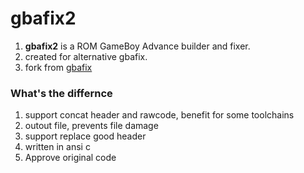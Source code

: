 # gbafix2
1. **gbafix2** is a ROM GameBoy Advance builder and fixer.
2. created for alternative gbafix.
3. fork from [gbafix](https://github.com/devkitPro/gba-tools/blob/master/src/gbafix.c)

### What's the differnce
1. support concat header and rawcode, benefit for some toolchains
2. outout file, prevents file damage
3. support replace good header
4. written in ansi c
5. Approve original code


